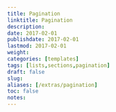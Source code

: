 ```yaml
---
title: Pagination
linktitle: Pagination
description:
date: 2017-02-01
publishdate: 2017-02-01
lastmod: 2017-02-01
weight:
categories: [templates]
tags: [lists,sections,pagination]
draft: false
slug:
aliases: [/extras/pagination]
toc: false
notes:
---
```

